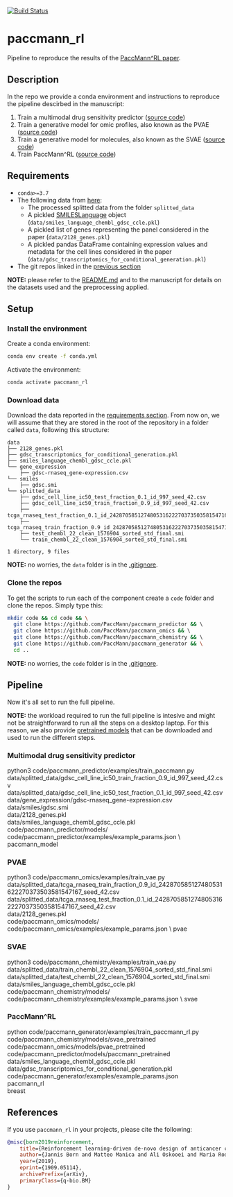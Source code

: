 [![Build Status](https://travis-ci.org/PaccMann/paccmann_rl.svg?branch=master)](https://travis-ci.org/PaccMann/paccmann_rl)
# paccmann_rl

Pipeline to reproduce the results of the [PaccMann^RL paper](https://arxiv.org/abs/1909.05114).

## Description

In the repo we provide a conda environment and instructions to reproduce the pipeline descirbed in the manuscript:

1. Train a multimodal drug sensitivity predictor ([source code](https://github.com/PaccMann/paccmann_predictor))
2. Train a generative model for omic profiles, also known as the PVAE ([source code](https://github.com/PaccMann/paccmann_omics))
3. Train a generative model for molecules, also known as the SVAE ([source code](https://github.com/PaccMann/paccmann_chemistry))
4. Train PaccMann^RL ([source code](https://github.com/PaccMann/paccmann_generator))

## Requirements

- `conda>=3.7`
- The following data from [here](https://ibm.ent.box.com/v/paccmann-pytoda-data):
  - The processed splitted data from the folder `splitted_data`
  - A pickled [SMILESLanguage](https://github.com/PaccMann/paccmann_datasets/blob/master/pytoda/smiles/smiles_language.py) object (`data/smiles_language_chembl_gdsc_ccle.pkl`)
  - A pickled list of genes representing the panel considered in the paper (`data/2128_genes.pkl`)
  - A pickled pandas DataFrame containing expression values and metadata for the cell lines considered in the paper (`data/gdsc_transcriptomics_for_conditional_generation.pkl`)
- The git repos linked in the [previous section](#description)

**NOTE:** please refer to the [README.md](https://ibm.ent.box.com/v/paccmann-pytoda-data/file/548614344106) and to the manuscript for details on the datasets used and the preprocessing applied.

## Setup

### Install the environment

Create a conda environment:

```sh
conda env create -f conda.yml
```

Activate the environment:

```sh
conda activate paccmann_rl
```

### Download data

Download the data reported in the [requirements section](#requirements).
From now on, we will assume that they are stored in the root of the repository in a folder called `data`, following this structure:

```console
data
├── 2128_genes.pkl
├── gdsc_transcriptomics_for_conditional_generation.pkl
├── smiles_language_chembl_gdsc_ccle.pkl
└── gene_expression
    ├── gdsc-rnaseq_gene-expression.csv
└── smiles
    ├── gdsc.smi
└── splitted_data
    ├── gdsc_cell_line_ic50_test_fraction_0.1_id_997_seed_42.csv
    ├── gdsc_cell_line_ic50_train_fraction_0.9_id_997_seed_42.csv
    ├── tcga_rnaseq_test_fraction_0.1_id_242870585127480531622270373503581547167_seed_42.csv
    ├── tcga_rnaseq_train_fraction_0.9_id_242870585127480531622270373503581547167_seed_42.csv
    ├── test_chembl_22_clean_1576904_sorted_std_final.smi
    └── train_chembl_22_clean_1576904_sorted_std_final.smi

1 directory, 9 files
```

**NOTE:** no worries, the `data` folder is in the [.gitignore](./.gitignore).

### Clone the repos

To get the scripts to run each of the component create a `code` folder and clone the repos. Simply type this:

```sh
mkdir code && cd code && \
  git clone https://github.com/PaccMann/paccmann_predictor && \ 
  git clone https://github.com/PaccMann/paccmann_omics && \ 
  git clone https://github.com/PaccMann/paccmann_chemistry && \ 
  git clone https://github.com/PaccMann/paccmann_generator && \
  cd ..
```

**NOTE:** no worries, the `code` folder is in the [.gitignore](./.gitignore).

## Pipeline

Now it's all set to run the full pipeline.

**NOTE:** the workload required to run the full pipeline is intesive and might not be straightforward to run all the steps on a desktop laptop. For this reason, we also provide [pretrained models](https://ibm.ent.box.com/v/paccmann-pytoda-data/folder/91897885403) that can be downloaded and used to run the different steps.

### Multimodal drug sensitivity predictor

python3 code/paccmann_predictor/examples/train_paccmann.py \
data/splitted_data/gdsc_cell_line_ic50_train_fraction_0.9_id_997_seed_42.csv \
data/splitted_data/gdsc_cell_line_ic50_test_fraction_0.1_id_997_seed_42.csv \
data/gene_expression/gdsc-rnaseq_gene-expression.csv \
data/smiles/gdsc.smi \
data/2128_genes.pkl \
data/smiles_language_chembl_gdsc_ccle.pkl \
code/paccmann_predictor/models/ \
code/paccmann_predictor/examples/example_params.json \ 
paccmann_model

### PVAE

python3 code/paccmann_omics/examples/train_vae.py \
data/splitted_data/tcga_rnaseq_train_fraction_0.9_id_242870585127480531622270373503581547167_seed_42.csv \
data/splitted_data/tcga_rnaseq_test_fraction_0.1_id_242870585127480531622270373503581547167_seed_42.csv \
data/2128_genes.pkl \
code/paccmann_omics/models/ \
code/paccmann_omics/examples/example_params.json \ 
pvae


### SVAE

python3 code/paccmann_chemistry/examples/train_vae.py \
data/splitted_data/train_chembl_22_clean_1576904_sorted_std_final.smi \
data/splitted_data/test_chembl_22_clean_1576904_sorted_std_final.smi \
data/smiles_language_chembl_gdsc_ccle.pkl \
code/paccmann_chemistry/models/ \
code/paccmann_chemistry/examples/example_params.json \ 
svae

### PaccMann^RL

python code/paccmann_generator/examples/train_paccmann_rl.py \
code/paccmann_chemistry/models/svae_pretrained \
code/paccmann_omics/models/pvae_pretrained \
code/paccmann_predictor/models/paccmann_pretrained \
data/smiles_language_chembl_gdsc_ccle.pkl \
data/gdsc_transcriptomics_for_conditional_generation.pkl \
code/paccmann_generator/examples/example_params.json \
paccmann_rl \
breast


## References

If you use `paccmann_rl` in your projects, please cite the following:

```bib
@misc{born2019reinforcement,
    title={Reinforcement learning-driven de-novo design of anticancer compounds conditioned on biomolecular profiles},
    author={Jannis Born and Matteo Manica and Ali Oskooei and Maria Rodriguez Martinez},
    year={2019},
    eprint={1909.05114},
    archivePrefix={arXiv},
    primaryClass={q-bio.BM}
}
```
